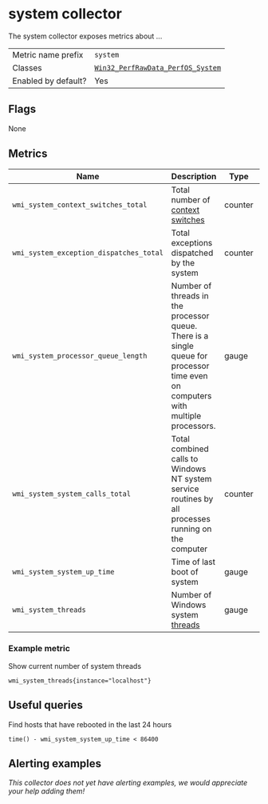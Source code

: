 # system collector

The system collector exposes metrics about ...

|||
-|-
Metric name prefix  | `system`
Classes             | [`Win32_PerfRawData_PerfOS_System`](https://web.archive.org/web/20050830140516/http://msdn.microsoft.com/library/en-us/wmisdk/wmi/win32_perfrawdata_perfos_system.asp)
Enabled by default? | Yes

## Flags

None

## Metrics

Name | Description | Type | Labels
-----|-------------|------|-------
`wmi_system_context_switches_total` | Total number of [context switches](https://en.wikipedia.org/wiki/Context_switch) | counter | None
`wmi_system_exception_dispatches_total` | Total exceptions dispatched by the system | counter | None
`wmi_system_processor_queue_length` | Number of threads in the processor queue. There is a single queue for processor time even on computers with multiple processors. | gauge | None
`wmi_system_system_calls_total` | Total combined calls to Windows NT system service routines by all processes running on the computer | counter | None
`wmi_system_system_up_time` | Time of last boot of system | gauge | None
`wmi_system_threads` | Number of Windows system [threads](https://en.wikipedia.org/wiki/Thread_(computing)) | gauge | None

### Example metric
Show current number of system threads
```
wmi_system_threads{instance="localhost"}
```

## Useful queries
Find hosts that have rebooted in the last 24 hours
```
time() - wmi_system_system_up_time < 86400
```

## Alerting examples
_This collector does not yet have alerting examples, we would appreciate your help adding them!_
